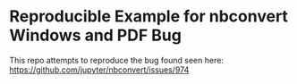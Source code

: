 # Reproducible Example for nbconvert Windows and PDF Bug

This repo attempts to reproduce the bug found seen here: https://github.com/jupyter/nbconvert/issues/974

